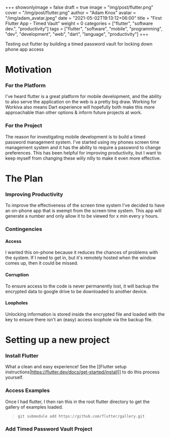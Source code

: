 +++
showonlyimage = false
draft = true
image = "img/post/flutter.png"
cover = "/img/post/flutter.png"
author = "Adam Knox"
avatar = "/img/adam_avatar.jpeg"
date = "2021-05-02T19:13:12+06:00"
title = "First Flutter App - Timed Vault"
weight = 0
categories = ["flutter", "software dev.", "productivity"]
tags = ["flutter", "software", "mobile", "programming", "dev", "development", "web", "dart", "language", "productivity"]
+++

Testing out flutter by building a timed password vault for locking down phone app access
<!--more-->

# Motivation
### For the Platform
I've heard flutter is a great platform for mobile development, and the ability to also serve the application on the web is a pretty big draw. Working for Workiva also means Dart experience will hopefully both make this more approachable than other options & inform future projects at work.
### For the Project
The reason for investigating mobile development is to build a timed password management system. I've started using my phones screen time management system and it has the ability to require a password to change preferences. This has been helpful for improving productivity, but I want to keep myself from changing these willy nilly to make it even more effective. 
# The Plan
### Improving Productivity
To improve the effectiveness of the screen time system I've decided to have an on-phone app that is exempt from the screen time system. This app will generate a number and only allow it to be viewed for x min every y hours.
### Contingencies
#### Access
I wanted this on-phone because it reduces the chances of problems with the system. If I need to get in, but it's remotely hosted when the window comes up, then it could be missed.
#### Corruption
To ensure access to the code is never permanently lost, it will backup the encrypted data to google drive to be downloaded to another device. 
#### Loopholes
Unlocking information is stored inside the encrypted file and loaded with the key to ensure there isn't an (easy) access loophole via the backup file.
# Setting up a new project
### Install Flutter
What a clean and easy experience! See the [[Flutter setup instructions|https://flutter.dev/docs/get-started/install]] to do this process yourself. 
### Access Examples
Once I had flutter, I then ran this in the root flutter directory to get the gallery of examples loaded.
> `git submodule add https://github.com/flutter/gallery.git`
### Add Timed Password Vault Project
